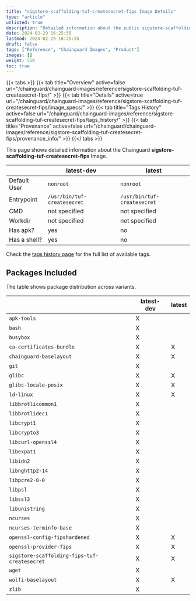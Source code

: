 ```yaml
---
title: "sigstore-scaffolding-tuf-createsecret-fips Image Details"
type: "article"
unlisted: true
description: "Detailed information about the public sigstore-scaffolding-tuf-createsecret-fips Chainguard Image."
date: 2024-02-29 16:25:55
lastmod: 2024-02-29 16:25:55
draft: false
tags: ["Reference", "Chainguard Images", "Product"]
images: []
weight: 550
toc: true
---
```


{{< tabs >}}
{{< tab title="Overview" active=false url="/chainguard/chainguard-images/reference/sigstore-scaffolding-tuf-createsecret-fips/" >}}
{{< tab title="Details" active=true url="/chainguard/chainguard-images/reference/sigstore-scaffolding-tuf-createsecret-fips/image_specs/" >}}
{{< tab title="Tags History" active=false url="/chainguard/chainguard-images/reference/sigstore-scaffolding-tuf-createsecret-fips/tags_history/" >}}
{{< tab title="Provenance" active=false url="/chainguard/chainguard-images/reference/sigstore-scaffolding-tuf-createsecret-fips/provenance_info/" >}}
{{</ tabs >}}

This page shows detailed information about the Chainguard **sigstore-scaffolding-tuf-createsecret-fips** Image.

|              | latest-dev                  | latest                      |
|--------------|-----------------------------|-----------------------------|
| Default User | `nonroot`                   | `nonroot`                   |
| Entrypoint   | `/usr/bin/tuf-createsecret` | `/usr/bin/tuf-createsecret` |
| CMD          | not specified               | not specified               |
| Workdir      | not specified               | not specified               |
| Has apk?     | yes                         | no                          |
| Has a shell? | yes                         | no                          |

Check the [tags history page](/chainguard/chainguard-images/reference/sigstore-scaffolding-tuf-createsecret-fips/tags_history/) for the full list of available tags.

## Packages Included
The table shows package distribution across variants.

|                                              | latest-dev | latest |
|----------------------------------------------|------------|--------|
| `apk-tools`                                  | X          |        |
| `bash`                                       | X          |        |
| `busybox`                                    | X          |        |
| `ca-certificates-bundle`                     | X          | X      |
| `chainguard-baselayout`                      | X          | X      |
| `git`                                        | X          |        |
| `glibc`                                      | X          | X      |
| `glibc-locale-posix`                         | X          | X      |
| `ld-linux`                                   | X          | X      |
| `libbrotlicommon1`                           | X          |        |
| `libbrotlidec1`                              | X          |        |
| `libcrypt1`                                  | X          |        |
| `libcrypto3`                                 | X          |        |
| `libcurl-openssl4`                           | X          |        |
| `libexpat1`                                  | X          |        |
| `libidn2`                                    | X          |        |
| `libnghttp2-14`                              | X          |        |
| `libpcre2-8-0`                               | X          |        |
| `libpsl`                                     | X          |        |
| `libssl3`                                    | X          |        |
| `libunistring`                               | X          |        |
| `ncurses`                                    | X          |        |
| `ncurses-terminfo-base`                      | X          |        |
| `openssl-config-fipshardened`                | X          | X      |
| `openssl-provider-fips`                      | X          | X      |
| `sigstore-scaffolding-fips-tuf-createsecret` | X          | X      |
| `wget`                                       | X          |        |
| `wolfi-baselayout`                           | X          | X      |
| `zlib`                                       | X          |        |

